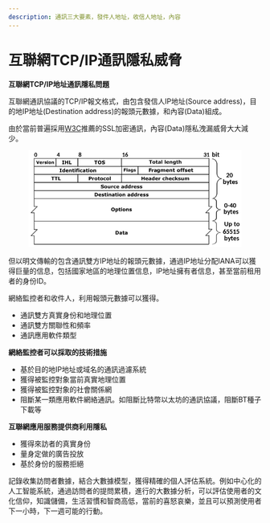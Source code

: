 ```yaml
---
description: 通訊三大要素，發件人地址，收信人地址，內容
---
```


# 互聯網TCP/IP通訊隱私威脅

**互聯網TCP/IP地址通訊隱私問題**

互聯網通訊協議的TCP/IP報文格式，由包含發信人IP地址(Source address)，目的地IP地址(Destination address)的報頭元數據，和內容(Data)組成。

由於當前普遍採用[W3C](https://www.w3.org/2001/tag/doc/web-https)推薦的SSL加密通訊，內容(Data)隱私洩漏威脅大大減少。

<figure><img src="../../../.gitbook/assets/image (3).png" alt=""><figcaption></figcaption></figure>

但以明文傳輸的包含通訊雙方IP地址的報頭元數據，通過IP地址分配IANA可以獲得巨量的信息，包括國家地區的地理位置信息，IP地址擁有者信息，甚至當前租用者的身份ID。

網絡監控者和收件人，利用報頭元數據可以獲得。

* 通訊雙方真實身份和地理位置
* 通訊雙方關聯性和頻率
* 通訊應用軟件類型

**網絡監控者可以採取的技術措施**

* 基於目的地IP地址或域名的通訊過濾系統
* 獲得被監控對象當前真實地理位置
* 獲得被監控對象的社會關係網
* 阻斷某一類應用軟件網絡通訊。如阻斷比特幣以太坊的通訊協議，阻斷BT種子下載等

**互聯網應用服務提供商利用隱私**

* 獲得來訪者的真實身份
* 量身定做的廣告投放
* 基於身份的服務拒絕

記錄收集訪問者數據，結合大數據模型，獲得精確的個人評估系統。例如中心化的人工智能系統，通過訪問者的提問累積，進行的大數據分析，可以評估使用者的文化信仰，知識儲備，生活習慣和智商高低，當前的喜怒哀樂，並且可以預測使用者下一小時，下一週可能的行動。
